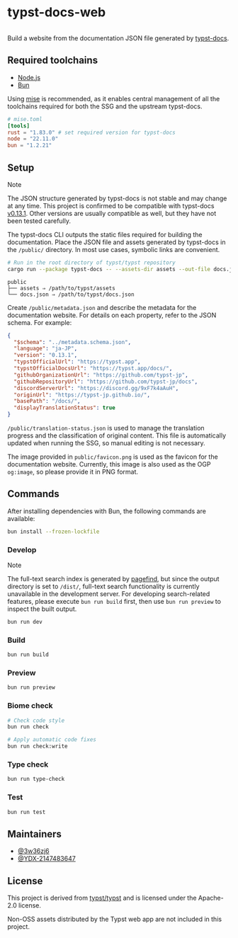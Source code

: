 # typst-docs-web

<div align="center">
  <img src="./images/preview.png" alt="">
</div>

Build a website from the documentation JSON file generated by [typst-docs](https://github.com/typst/typst/blob/main/docs/Cargo.toml#L2).

## Required toolchains

- [Node.js](https://nodejs.org/)
- [Bun](https://bun.sh/)

Using [mise](https://mise.jdx.dev/) is recommended, as it enables central management of all the toolchains required for both the SSG and the upstream typst-docs.

```toml
# mise.toml
[tools]
rust = "1.83.0" # set required version for typst-docs
node = "22.11.0"
bun = "1.2.21"
```

## Setup

> [!NOTE]
> The JSON structure generated by typst-docs is not stable and may change at any time. This project is confirmed to be compatible with typst-docs [v0.13.1](https://github.com/typst/typst/tree/v0.13.1). Other versions are usually compatible as well, but they have not been tested carefully.

The typst-docs CLI outputs the static files required for building the documentation. Place the JSON file and assets generated by typst-docs in the `/public/` directory. In most use cases, symbolic links are convenient.

```sh
# Run in the root directory of typst/typst repository
cargo run --package typst-docs -- --assets-dir assets --out-file docs.json --base /docs/
```

```plaintext
public
├── assets ⇒ /path/to/typst/assets
└── docs.json ⇒ /path/to/typst/docs.json
```

Create `/public/metadata.json` and describe the metadata for the documentation website. For details on each property, refer to the JSON schema. For example:

```json
{
  "$schema": "../metadata.schema.json",
  "language": "ja-JP",
  "version": "0.13.1",
  "typstOfficialUrl": "https://typst.app",
  "typstOfficialDocsUrl": "https://typst.app/docs/",
  "githubOrganizationUrl": "https://github.com/typst-jp",
  "githubRepositoryUrl": "https://github.com/typst-jp/docs",
  "discordServerUrl": "https://discord.gg/9xF7k4aAuH",
  "originUrl": "https://typst-jp.github.io/",
  "basePath": "/docs/",
  "displayTranslationStatus": true
}
```

`/public/translation-status.json` is used to manage the translation progress and the classification of original content. This file is automatically updated when running the SSG, so manual editing is not necessary.

The image provided in `public/favicon.png` is used as the favicon for the documentation website. Currently, this image is also used as the OGP `og:image`, so please provide it in PNG format.

## Commands

After installing dependencies with Bun, the following commands are available:

```sh
bun install --frozen-lockfile
```

### Develop

> [!NOTE]
> The full-text search index is generated by [pagefind](https://pagefind.app/), but since the output directory is set to `/dist/`, full-text search functionality is currently unavailable in the development server. For developing search-related features, please execute `bun run build` first, then use `bun run preview` to inspect the built output.

```sh
bun run dev
```

### Build

```sh
bun run build
```

### Preview

```sh
bun run preview
```

### Biome check

```sh
# Check code style
bun run check

# Apply automatic code fixes
bun run check:write
```

### Type check

```sh
bun run type-check
```

### Test

```sh
bun run test
```

## Maintainers

- [@3w36zj6](https://github.com/3w36zj6)
- [@YDX-2147483647](https://github.com/YDX-2147483647)

## License

This project is derived from [typst/typst](https://github.com/typst/typst) and is licensed under the Apache-2.0 license.

Non-OSS assets distributed by the Typst web app are not included in this project.
